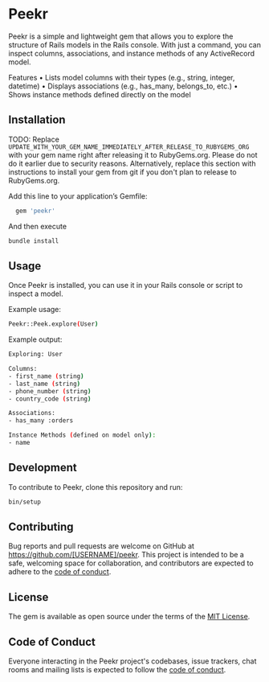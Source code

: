 # Peekr

Peekr is a simple and lightweight gem that allows you to explore the structure of Rails models in the Rails console. With just a command, you can inspect columns, associations, and instance methods of any ActiveRecord model.

Features
	•	Lists model columns with their types (e.g., string, integer, datetime)
	•	Displays associations (e.g., has_many, belongs_to, etc.)
	•	Shows instance methods defined directly on the model

## Installation

TODO: Replace `UPDATE_WITH_YOUR_GEM_NAME_IMMEDIATELY_AFTER_RELEASE_TO_RUBYGEMS_ORG` with your gem name right after releasing it to RubyGems.org. Please do not do it earlier due to security reasons. Alternatively, replace this section with instructions to install your gem from git if you don't plan to release to RubyGems.org.

Add this line to your application’s Gemfile:
```bash
  gem 'peekr'
```

And then execute

```bash
bundle install
```

## Usage

Once Peekr is installed, you can use it in your Rails console or script to inspect a model.

Example usage:

```bash
Peekr::Peek.explore(User)
```

Example output:

```bash
Exploring: User

Columns:
- first_name (string)
- last_name (string)
- phone_number (string)
- country_code (string)

Associations:
- has_many :orders

Instance Methods (defined on model only):
- name
```

## Development

To contribute to Peekr, clone this repository and run:

``` bash
bin/setup
```
## Contributing

Bug reports and pull requests are welcome on GitHub at https://github.com/[USERNAME]/peekr. This project is intended to be a safe, welcoming space for collaboration, and contributors are expected to adhere to the [code of conduct](https://github.com/[USERNAME]/peekr/blob/main/CODE_OF_CONDUCT.md).

## License

The gem is available as open source under the terms of the [MIT License](https://opensource.org/licenses/MIT).

## Code of Conduct

Everyone interacting in the Peekr project's codebases, issue trackers, chat rooms and mailing lists is expected to follow the [code of conduct](https://github.com/[USERNAME]/peekr/blob/main/CODE_OF_CONDUCT.md).
